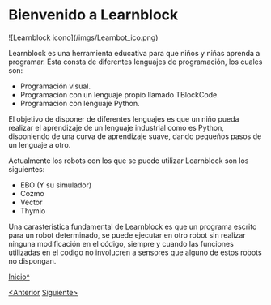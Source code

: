 <a name="Inicio"></a>

# Bienvenido a Learnblock

![Learnblock icono](<sharepath>/imgs/Learnbot_ico.png)

Learnblock es una herramienta educativa para que niños y niñas aprenda a programar.
Esta consta de diferentes lenguajes de programación, los cuales son:

 * Programación visual.
 * Programación con un lenguaje propio llamado TBlockCode.
 * Programación con lenguaje Python.

El objetivo de disponer de diferentes lenguajes es que un niño pueda realizar el aprendizaje 
de un lenguaje industrial como es Python, disponiendo de una curva de aprendizaje suave, 
dando pequeños pasos de un lenguaje a otro.

Actualmente los robots con los que se puede utilizar Learnblock son los siguientes:

 * EBO (Y su simulador)
 * Cozmo
 * Vector
 * Thymio
 
Una carasteristica fundamental de Learnblock es que un programa escrito para un robot determinado,
se puede ejecutar en otro robot sin realizar ninguna modificación en el código, siempre y cuando 
las funciones utilizadas en el codigo no involucren a sensores que alguno de estos robots no dispongan.
 

[Inicio^](#Inicio)

[<Anterior]()
[Siguiente>]()